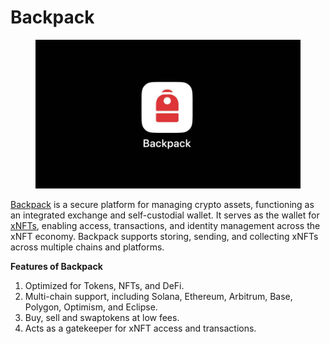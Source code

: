 # Backpack

<figure><img src="../../.gitbook/assets/image (1) (1).png" alt=""><figcaption></figcaption></figure>

[Backpack](https://backpack.app/) is a secure platform for managing crypto assets, functioning as an integrated exchange and self-custodial wallet. It serves as the wallet for [xNFTs](https://developers.moralis.com/xnft-what-is-an-xnft-executable-nft/), enabling access, transactions, and identity management across the xNFT economy. Backpack supports storing, sending, and collecting xNFTs across multiple chains and platforms.

**Features of Backpack**

1. Optimized for Tokens, NFTs, and DeFi.
2. Multi-chain support, including Solana, Ethereum, Arbitrum, Base, Polygon, Optimism, and Eclipse.
3. Buy, sell and swaptokens at low fees.
4. Acts as a gatekeeper for xNFT access and transactions.
